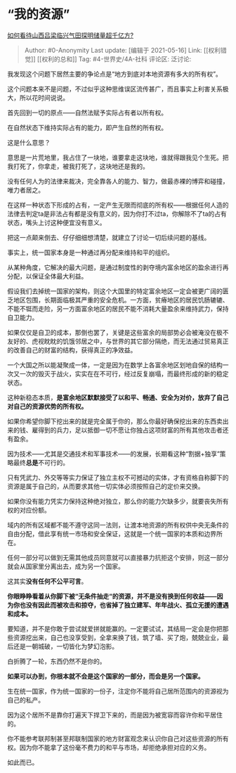# “我的资源”
[如何看待山西吕梁临兴气田探明储量超千亿方?](https://www.zhihu.com/question/446896600/answer/1821312243)

> Author: #0-Anonymity
> Last update: [编辑于 2021-05-16]
> Link: [[权利错觉]] [[权利的总和]]
> Tag: #4-世界史/4A-社科
> 评论区:
> 泛讨论:

我发现这个问题下居然主要的争论点是“地方到底对本地资源有多大的所有权”。

这个问题本来不是问题，不过似乎这种思维误区流传甚广，而且事实上利害关系极大，所以花时间说说。

首先回到一切的原点——自然法赋予实际占有者以所有权。

在自然状态下维持实际占有的能力，即产生自然的所有权。

这是什么意思？

意思是一片荒地里，我占住了一块地，谁要拿走这块地，谁就得跟我见个生死。把我打死了，你拿走，被我打死了，这块地还是我的。

没有任何人为的法律来裁决，完全靠各人的能力、智力，做最赤裸的博弈和碰撞，唯力者居之。

在这样一种状态下形成的占有，一定产生无限而彻底的所有权——根据任何人造的法律去判定ta是非法占有都是没有意义的，因为你打不过ta，你解除不了ta的占有状态，嘴头上讨这种便宜没有意义。

把这一点颠来倒去、仔仔细细想清楚，就建立了讨论一切后续问题的基线。

事实上，统一国家本身是一种通过再分配来维持和平的组织。

从某种角度，它解决的最大问题，是通过制度性的剥夺境内富余地区的盈余进行再分配，以保证全体最大利益。

假设我们去掉统一国家的架构，则这个大国里的特定富余地区一定会被更广阔的匮乏地区包围，长期面临极其严重的安全危机。一方面，贫瘠地区的居民饥肠辘辘、不能不铤而走险，另一方面富余地区的居民不能不消耗大量盈余来维持武力，保持自卫能力。

如果仅仅是自卫的成本，那倒也罢了，关键是这些富余的局部势必会被淹没在极不友好的、虎视眈眈的饥饿邻居之中，与世界的其它部分隔绝，而无法通过贸易真正的改善自己的财富的结构，获得真正的净效益。

一个大国之所以能凝聚成一体，一定是因为在数学上各富余地区划地自保的结构一次又一次的毁灭于战火，实实在在不可行，经过反复崩塌，而最终形成的新的稳定状态。

这种新稳态本质，**是富余地区默默接受了以和平、畅通、安全为对价，放弃了自己对自己的资源优势的所有权。**

如果你希望你脚下挖出来的就是完全属于你的，那么你最好确保挖出来的东西卖出来的钱、雇得到的兵力，足以抵御一切不愿让你独占这项财富的所有其他攻击者还有盈余。

因为技术——尤其是交通技术和军事技术——的发展，长期看这种“割据+独享”策略最终**总是**不可行的。

只有凭武力、外交等等实力保证了独立主权不可撼动的实体，才有资格自称脚下的资源是属于自己的，从而要求其他一切实体必须按照自己的定价来交换。

如果你没有能力凭实力保持这种绝对独立，那么你的能力欠缺多少，就要丧失所有权的对应份额。

域内的所有区域都不能不遵守这同一法则，让渡本地资源的所有权供中央无条件的自由分配，借此享有统一市场和安全保证，这就是一个统一国家的本质和边界所在。

任何一部分可以做到无需其他成员同意就可以直接暴力抗拒这个安排，则这一部分就会从国家里分离出去，成为另一个国家。

这其实**没有任何不公平可言**。

**你眼睁睁看着从你脚下被“无条件抽走“的资源，并不是没有换到任何收益——因为你也没有因此而被攻击和掠夺，也省掉了独立建军、年年战火、孤立无援的遭遇和成本。**

要知道，并不是你敢于尝试就爱拼就能赢的。一定要试试，其结局一定会是你把那些资源挖出来，自己也没享受到，全拿来换了钱，筑了墙、买了炮，兢兢业业，最后还是一朝城破，一切皆化为梦幻泡影。

白折腾了一轮，东西仍然不是你的。

**如果可以办到，你根本就不会是这个国家的一部分，而会是另一个国家。**

生在统一国家，作为统一国家的一份子，注定你不能将自己居所范围内的资源视为自己的私产。

因为这个居所不是靠你打遍天下捍卫下来的，而是因为被宽容而容许你和平居住的。

你不能参考联邦制甚至邦联制国家的地方财富观念来认识你自己对这些资源的所有权。因为你不能拿了这份毫不费力的和平与市场，却拒绝承担对应的义务。

如此而已。
